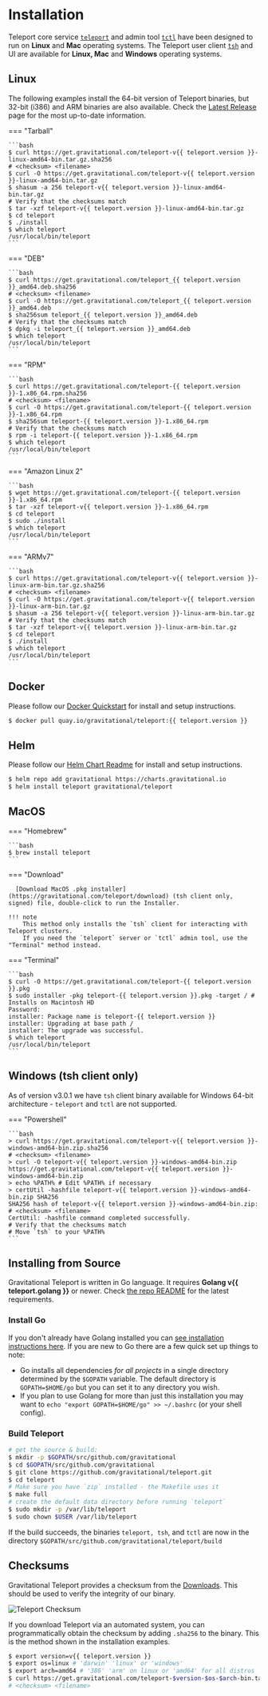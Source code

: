 # Installation

Teleport core service [`teleport`](cli-docs.md#teleport) and admin tool [`tctl`](cli-docs.md#tctl) have been designed to run on **Linux** and **Mac** operating systems. The Teleport user client [`tsh`](cli-docs.md#tsh) and UI are available for **Linux, Mac** and **Windows** operating systems.

## Linux

The following examples install the 64-bit version of Teleport binaries, but
32-bit (i386) and ARM binaries are also available. Check the [Latest
Release](https://gravitational.com/teleport/download/) page for the most
up-to-date information.

=== "Tarball"

    ```bash
    $ curl https://get.gravitational.com/teleport-v{{ teleport.version }}-linux-amd64-bin.tar.gz.sha256
    # <checksum> <filename>
    $ curl -O https://get.gravitational.com/teleport-v{{ teleport.version }}-linux-amd64-bin.tar.gz
    $ shasum -a 256 teleport-v{{ teleport.version }}-linux-amd64-bin.tar.gz
    # Verify that the checksums match
    $ tar -xzf teleport-v{{ teleport.version }}-linux-amd64-bin.tar.gz
    $ cd teleport
    $ ./install
    $ which teleport
    /usr/local/bin/teleport
    ```

=== "DEB"

    ```bash
    $ curl https://get.gravitational.com/teleport_{{ teleport.version }}_amd64.deb.sha256
    # <checksum> <filename>
    $ curl -O https://get.gravitational.com/teleport_{{ teleport.version }}_amd64.deb
    $ sha256sum teleport_{{ teleport.version }}_amd64.deb
    # Verify that the checksums match
    $ dpkg -i teleport_{{ teleport.version }}_amd64.deb
    $ which teleport
    /usr/local/bin/teleport
    ```

=== "RPM"

    ```bash
    $ curl https://get.gravitational.com/teleport-{{ teleport.version }}-1.x86_64.rpm.sha256
    # <checksum> <filename>
    $ curl -O https://get.gravitational.com/teleport-{{ teleport.version }}-1.x86_64.rpm
    $ sha256sum teleport-{{ teleport.version }}-1.x86_64.rpm
    # Verify that the checksums match
    $ rpm -i teleport-{{ teleport.version }}-1.x86_64.rpm
    $ which teleport
    /usr/local/bin/teleport
    ```

=== "Amazon Linux 2"

    ```bash
    $ wget https://get.gravitational.com/teleport-{{ teleport.version }}-1.x86_64.rpm
    $ tar -xzf teleport-v{{ teleport.version }}-1.x86_64.rpm
    $ cd teleport
    $ sudo ./install
    $ which teleport
    /usr/local/bin/teleport
    ```

=== "ARMv7"

    ```bash
    $ curl https://get.gravitational.com/teleport-v{{ teleport.version }}-linux-arm-bin.tar.gz.sha256
    # <checksum> <filename>
    $ curl -O https://get.gravitational.com/teleport-v{{ teleport.version }}-linux-arm-bin.tar.gz
    $ shasum -a 256 teleport-v{{ teleport.version }}-linux-arm-bin.tar.gz
    # Verify that the checksums match
    $ tar -xzf teleport-v{{ teleport.version }}-linux-arm-bin.tar.gz
    $ cd teleport
    $ ./install
    $ which teleport
    /usr/local/bin/teleport
    ```

## Docker

Please follow our [Docker Quickstart](https://github.com/gravitational/teleport/tree/master/examples/chart/teleport) for install and setup instructions.

```bash
$ docker pull quay.io/gravitational/teleport:{{ teleport.version }}
```

## Helm
Please follow our [Helm Chart Readme](https://github.com/gravitational/teleport/tree/master/examples/chart/teleport) for install and setup instructions.
```bash
$ helm repo add gravitational https://charts.gravitational.io
$ helm install teleport gravitational/teleport
```

## MacOS

=== "Homebrew"

    ```bash
    $ brew install teleport
    ```

=== "Download"

      [Download MacOS .pkg installer](https://gravitational.com/teleport/download) (tsh client only, signed) file, double-click to run the Installer.

    !!! note
        This method only installs the `tsh` client for interacting with Teleport clusters.
        If you need the `teleport` server or `tctl` admin tool, use the "Terminal" method instead.

=== "Terminal"

    ```bash
    $ curl -O https://get.gravitational.com/teleport-{{ teleport.version }}.pkg
    $ sudo installer -pkg teleport-{{ teleport.version }}.pkg -target / # Installs on Macintosh HD
    Password:
    installer: Package name is teleport-{{ teleport.version }}
    installer: Upgrading at base path /
    installer: The upgrade was successful.
    $ which teleport
    /usr/local/bin/teleport
    ```


## Windows (tsh client only)

As of version v3.0.1 we have `tsh` client binary available for Windows 64-bit
architecture - `teleport` and `tctl` are not supported.

=== "Powershell"

    ```bash
    > curl https://get.gravitational.com/teleport-v{{ teleport.version }}-windows-amd64-bin.zip.sha256
    # <checksum> <filename>
    > curl -O teleport-v{{ teleport.version }}-windows-amd64-bin.zip https://get.gravitational.com/teleport-v{{ teleport.version }}-windows-amd64-bin.zip
    > echo %PATH% # Edit %PATH% if necessary
    > certUtil -hashfile teleport-v{{ teleport.version }}-windows-amd64-bin.zip SHA256
    SHA256 hash of teleport-v{{ teleport.version }}-windows-amd64-bin.zip:
    # <checksum> <filename>
    CertUtil: -hashfile command completed successfully.
    # Verify that the checksums match
    # Move `tsh` to your %PATH%
    ```

## Installing from Source

Gravitational Teleport is written in Go language. It requires **Golang v{{ teleport.golang }}**
or newer. Check [the repo
README](https://github.com/gravitational/teleport#building-teleport) for the
latest requirements.

### Install Go

If you don't already have Golang installed you can [see installation
instructions here](https://golang.org/doc/install). If you are new to Go there
are a few quick set up things to note:

- Go installs all dependencies _for all projects_ in a single directory
  determined by the `$GOPATH` variable. The default directory is
  `GOPATH=$HOME/go` but you can set it to any directory you wish.
- If you plan to use Golang for more than just this installation you may want to
  `echo "export GOPATH=$HOME/go" >> ~/.bashrc` (or your shell config).

### Build Teleport

```bash
# get the source & build:
$ mkdir -p $GOPATH/src/github.com/gravitational
$ cd $GOPATH/src/github.com/gravitational
$ git clone https://github.com/gravitational/teleport.git
$ cd teleport
# Make sure you have `zip` installed - the Makefile uses it
$ make full
# create the default data directory before running `teleport`
$ sudo mkdir -p /var/lib/teleport
$ sudo chown $USER /var/lib/teleport
```

If the build succeeds, the binaries `teleport, tsh`, and `tctl` are now in the
directory `$GOPATH/src/github.com/gravitational/teleport/build`

<!--Notes on what to do if the build does not succeed, troubleshooting-->


## Checksums

Gravitational Teleport provides a checksum from the [Downloads](https://gravitational.com/teleport/download/).
This should be used to verify the integrity of our binary.

![Teleport Checksum](./img/teleport-sha.png)

If you download Teleport via an automated system, you can programmatically
obtain the checksum  by adding `.sha256` to the binary. This is the method shown
in the installation examples.

```bash
$ export version=v{{ teleport.version }}
$ export os=linux # 'darwin' 'linux' or 'windows'
$ export arch=amd64 # '386' 'arm' on linux or 'amd64' for all distros
$ curl https://get.gravitational.com/teleport-$version-$os-$arch-bin.tar.gz.sha256
# <checksum> <filename>
```
